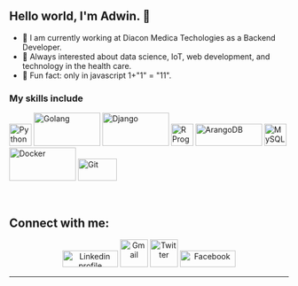 ## Hello world, I'm Adwin. 👋

- 🔭 I am currently working at Diacon Medica Techologies as a Backend Developer.
- 📖 Always interested about data science, IoT, web development, and technology in the health care.
- 🚀 Fun fact: only in javascript 1+"1" = "11".

### My skills include
<p align="left">
	<img title="Python" src="https://upload.wikimedia.org/wikipedia/commons/c/c3/Python-logo-notext.svg" width="40" height="40" />
	<img title="Golang" src="https://upload.wikimedia.org/wikipedia/commons/0/05/Go_Logo_Blue.svg" width="120" height="60" />
	<img title="Django" src="https://upload.wikimedia.org/wikipedia/commons/thumb/7/75/Django_logo.svg/1920px-Django_logo.svg.png" width="120" height="60" />
    <img title="R Programming Language" src="https://upload.wikimedia.org/wikipedia/commons/thumb/1/1b/R_logo.svg/1024px-R_logo.svg.png" width="40" height="40" />
	<img title="ArangoDB" src="https://www.arangodb.com/wp-content/uploads/2013/03/ArangoDB-logo.png" width="120" height="40" />
    <img title="MySQL" src="https://upload.wikimedia.org/wikipedia/en/e/ee/MySQL_Logo.png" width="40" height="40" />
    <img title="Docker" src="https://upload.wikimedia.org/wikipedia/commons/4/4e/Docker_%28container_engine%29_logo.svg" width="120" height="60" />
	<img title="Git" src="https://upload.wikimedia.org/wikipedia/commons/e/e0/Git-logo.svg" width="70" height="40" />
</p>
   
<br>

## Connect with me:
<p align="center">
    <a href="https://www.linkedin.com/in/adwin-nugroho-siswoyo/"><img alt="Linkedin profile" title="Linkedin" src="https://upload.wikimedia.org/wikipedia/commons/thumb/8/80/LinkedIn_Logo_2013.svg/1920px-LinkedIn_Logo_2013.svg.png" width="100" height="30" /></a>
    <a href="mailto:adwinnugroho16@gmail.com"><img alt="Gmail" src="https://upload.wikimedia.org/wikipedia/commons/a/ab/Gmail_Icon.svg" title="Email" width="50" height="50" /></a>
    <a href="https://twitter.com/adwinugroho"><img alt="Twitter" src="https://upload.wikimedia.org/wikipedia/en/9/9f/Twitter_bird_logo_2012.svg" title="Twitter" width="50" height="50" /></a>
    <a href="https://facebook.com/adwinugroho94"><img alt="Facebook" src="https://upload.wikimedia.org/wikipedia/commons/8/89/Facebook_Logo_%282019%29.svg" title="Twitter" width="100" height="30" /></a>
</p>
<hr \>
